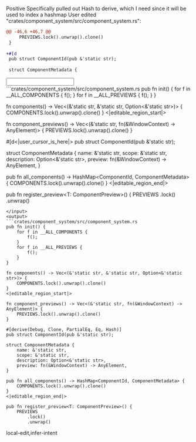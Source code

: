 <rating>Positive</rating>
<feedback>Specifically pulled out Hash to derive, which I need since it will be used to index a hashmap</feedback>
<events>
User edited "crates/component_system/src/component_system.rs":
```diff
@@ -46,6 +46,7 @@
     PREVIEWS.lock().unwrap().clone()
 }
 
+#[d
 pub struct ComponentId(pub &'static str);
 
 struct ComponentMetadata {

```
</events>
<input>
```crates/component_system/src/component_system.rs
pub fn init() {
    for f in __ALL_COMPONENTS {
        f();
    }
    for f in __ALL_PREVIEWS {
        f();
    }
}

fn components() -> Vec<(&'static str, &'static str, Option<&'static str>)> {
    COMPONENTS.lock().unwrap().clone()
}
<|editable_region_start|>

fn component_previews() -> Vec<(&'static str, fn(&WindowContext) -> AnyElement)> {
    PREVIEWS.lock().unwrap().clone()
}

#[d<|user_cursor_is_here|>
pub struct ComponentId(pub &'static str);

struct ComponentMetadata {
    name: &'static str,
    scope: &'static str,
    description: Option<&'static str>,
    preview: fn(&WindowContext) -> AnyElement,
}

pub fn all_components() -> HashMap<ComponentId, ComponentMetadata> {
    COMPONENTS.lock().unwrap().clone()
}
<|editable_region_end|>

pub fn register_preview<T: ComponentPreview>() {
    PREVIEWS
        .lock()
        .unwrap()
```
</input>
<output>
```crates/component_system/src/component_system.rs
pub fn init() {
    for f in __ALL_COMPONENTS {
        f();
    }
    for f in __ALL_PREVIEWS {
        f();
    }
}

fn components() -> Vec<(&'static str, &'static str, Option<&'static str>)> {
    COMPONENTS.lock().unwrap().clone()
}
<|editable_region_start|>

fn component_previews() -> Vec<(&'static str, fn(&WindowContext) -> AnyElement)> {
    PREVIEWS.lock().unwrap().clone()
}

#[derive(Debug, Clone, PartialEq, Eq, Hash)]
pub struct ComponentId(pub &'static str);

struct ComponentMetadata {
    name: &'static str,
    scope: &'static str,
    description: Option<&'static str>,
    preview: fn(&WindowContext) -> AnyElement,
}

pub fn all_components() -> HashMap<ComponentId, ComponentMetadata> {
    COMPONENTS.lock().unwrap().clone()
}
<|editable_region_end|>

pub fn register_preview<T: ComponentPreview>() {
    PREVIEWS
        .lock()
        .unwrap()
```
</output>

<labels>
local-edit,infer-intent
</labels>
